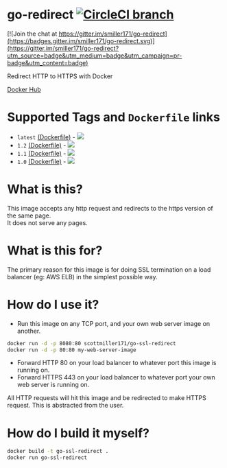 go-redirect [![CircleCI branch](https://img.shields.io/circleci/project/smiller171/go-redirect/master.svg)]()
===========

[![Join the chat at https://gitter.im/smiller171/go-redirect](https://badges.gitter.im/smiller171/go-redirect.svg)](https://gitter.im/smiller171/go-redirect?utm_source=badge&utm_medium=badge&utm_campaign=pr-badge&utm_content=badge)

Redirect HTTP to HTTPS with Docker

[Docker Hub](https://hub.docker.com/r/scottmiller171/go-ssl-redirect/)
# Supported Tags and `Dockerfile` links
* `latest` [(Dockerfile)](https://github.com/smiller171/go-redirect/blob/master/Dockerfile) - [![](https://badge.imagelayers.io/scottmiller171/go-ssl-redirect:latest.svg)](https://imagelayers.io/?images=scottmiller171/go-ssl-redirect:latest 'Get your own badge on imagelayers.io')
* `1.2` [(Dockerfile)](https://github.com/smiller171/go-redirect/blob/1.2/Dockerfile) - [![](https://badge.imagelayers.io/scottmiller171/go-ssl-redirect:1.2.svg)](https://imagelayers.io/?images=scottmiller171/go-ssl-redirect:1.2 'Get your own badge on imagelayers.io')
* `1.1` [(Dockerfile)](https://github.com/smiller171/go-redirect/blob/1.1/Dockerfile) - [![](https://badge.imagelayers.io/scottmiller171/go-ssl-redirect:1.1.svg)](https://imagelayers.io/?images=scottmiller171/go-ssl-redirect:1.1 'Get your own badge on imagelayers.io')
* `1.0` [(Dockerfile)](https://github.com/smiller171/go-redirect/blob/1.0/Dockerfile) - [![](https://badge.imagelayers.io/scottmiller171/go-ssl-redirect:1.0.svg)](https://imagelayers.io/?images=scottmiller171/go-ssl-redirect:1.0 'Get your own badge on imagelayers.io')

# What is this?
This image accepts any http request and redirects to the https version of the same page.  
It does not serve any pages.

# What is this for?
The primary reason for this image is for doing SSL termination on a load balancer (eg: AWS ELB) in the simplest possible way.

# How do I use it?
* Run this image on any TCP port, and your own web server image on another.
```bash
docker run -d -p 8080:80 scottmiller171/go-ssl-redirect
docker run -d -p 80:80 my-web-server-image
```
* Forward HTTP 80 on your load balancer to whatever port this image is running on.
* Forward HTTPS 443 on your load balancer to whatever port your own web server is running on.

All HTTP requests will hit this image and be redirected to make HTTPS request. This is abstracted from the user.

# How do I build it myself?

```sh
docker build -t go-ssl-redirect .
docker run go-ssl-redirect
```
